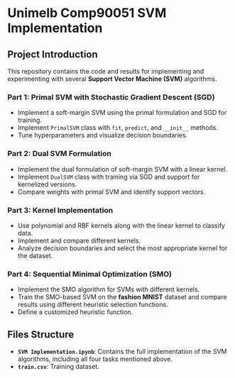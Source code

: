 # Unimelb Comp90051 SVM Implementation

## Project Introduction

This repository contains the code and results for implementing and experimenting with several **Support Vector Machine (SVM)** algorithms. 

### Part 1: Primal SVM with Stochastic Gradient Descent (SGD)
- Implement a soft-margin SVM using the primal formulation and SGD for training.
- Implement `PrimalSVM` class with `fit`, `predict`, and `__init__` methods.
- Tune hyperparameters and visualize decision boundaries.

### Part 2: Dual SVM Formulation
- Implement the dual formulation of soft-margin SVM with a linear kernel.
- Implement `DualSVM` class with training via SGD and support for kernelized versions.
- Compare weights with primal SVM and identify support vectors.

### Part 3: Kernel Implementation
- Use polynomial and RBF kernels along with the linear kernel to classify data.
- Implement and compare different kernels.
- Analyze decision boundaries and select the most appropriate kernel for the dataset.

### Part 4: Sequential Minimal Optimization (SMO)
- Implement the SMO algorithm for SVMs with different kernels.
- Train the SMO-based SVM on the **fashion MNIST** dataset and compare results using different heuristic selection functions.
- Define a customized heuristic function.

## Files Structure

- **`SVM Implementation.ipynb`**: Contains the full implementation of the SVM algorithms, including all four tasks mentioned above.
- **`train.csv`**: Training dataset.
